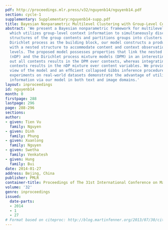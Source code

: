 ```yaml
---
pdf: http://proceedings.mlr.press/v32/nguyenb14/nguyenb14.pdf
section: cycle-1
supplementary: Supplementary:nguyenb14-supp.pdf
title: Bayesian Nonparametric Multilevel Clustering with Group-Level Contexts
abstract: 'We present a Bayesian nonparametric framework for multilevel clustering
  which utilizes group-level context information to simultaneously discover low-dimensional
  structures of the group contents and partitions groups into clusters. Using the
  Dirichlet process as the building block, our model constructs a product base-measure
  with a nested structure to accommodate content and context observations at multiple
  levels. The proposed model possesses properties that link the nested Dirichlet processes
  (nDP) and the Dirichlet process mixture models (DPM) in an interesting way: integrating
  out all contents results in the DPM over contexts, whereas integrating out group-speciﬁc
  contexts results in the nDP mixture over content variables. We provide a Polya-urn
  view of the model and an efﬁcient collapsed Gibbs inference procedure. Extensive
  experiments on real-world datasets demonstrate the advantage of utilizing context
  information via our model in both text and image domains.'
layout: inproceedings
id: nguyenb14
month: 0
firstpage: 288
lastpage: 296
page: 288-296
sections: 
author:
- given: Tien Vu
  family: Nguyen
- given: Dinh
  family: Phung
- given: Xuanlong
  family: Nguyen
- given: Swetha
  family: Venkatesh
- given: Hung
  family: Bui
date: 2014-01-27
address: Bejing, China
publisher: PMLR
container-title: Proceedings of The 31st International Conference on Machine Learning
volume: '32'
genre: inproceedings
issued:
  date-parts:
  - 2014
  - 1
  - 27
# Format based on citeproc: http://blog.martinfenner.org/2013/07/30/citeproc-yaml-for-bibliographies/
---
```

